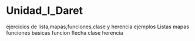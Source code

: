 # Unidad_I_Daret
ejercicios de lista,mapas,funciones,clase y herencia ejemplos Listas mapas funciones basicas funcion flecha clase herencia
